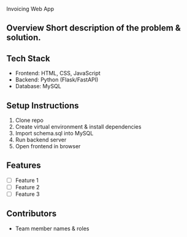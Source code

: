 Invoicing Web App
## Overview Short description of the problem & solution. 

## Tech Stack 
- Frontend: HTML, CSS, JavaScript 
- Backend: Python (Flask/FastAPI) 
- Database: MySQL 

## Setup Instructions 
1. Clone repo 
2. Create virtual environment & install dependencies 
3. Import schema.sql into MySQL 
4. Run backend server 
5. Open frontend in browser 

## Features 
- [ ] Feature 1 
- [ ] Feature 2 
- [ ] Feature 3 

## Contributors
- Team member names & roles
